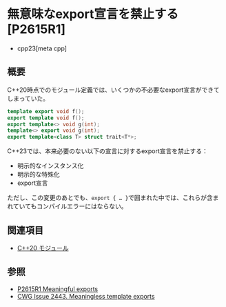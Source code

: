 # 無意味なexport宣言を禁止する [P2615R1]
* cpp23[meta cpp]

## 概要
C++20時点でのモジュール定義では、いくつかの不必要なexport宣言ができてしまっていた。

```cpp
template export void f();
export template void f();
export template<> void g(int);
template<> export void g(int);
export template<class T> struct trait<T*>;
```

C++23では、本来必要のない以下の宣言に対するexport宣言を禁止する：

- 明示的なインスタンス化
- 明示的な特殊化
- export宣言

ただし、この変更のあとでも、`export { … }`で囲まれた中では、これらが含まれていてもコンパイルエラーにはならない。


## 関連項目
- [C++20 モジュール](/lang/cpp20/modules.md)


## 参照
- [P2615R1 Meaningful exports](https://open-std.org/jtc1/sc22/wg21/docs/papers/2022/p2615r1.html)
- [CWG Issue 2443. Meaningless template exports](https://wg21.cmeerw.net/cwg/issue2443)
